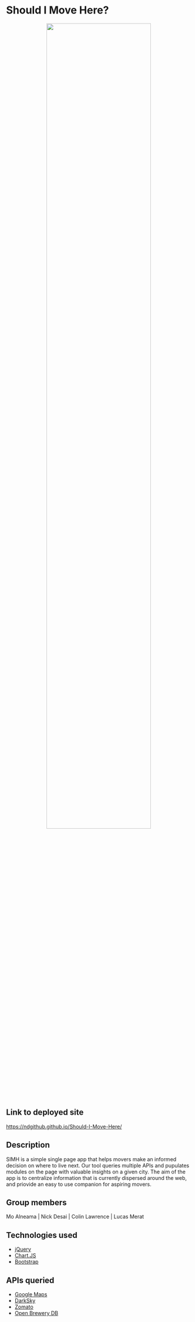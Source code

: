 # Should I Move Here?
<p align="center">
  <img width="75%" src="http://www.niteshdesai.com/other-images/should-I-move-here-screenshot.png">
</p>

## Link to deployed site
https://ndgithub.github.io/Should-I-Move-Here/

## Description
SIMH is a simple single page app that helps movers make an informed decision on where to live next. Our tool queries multiple APIs and pupulates modules on the page with valuable insights on a given city. The aim of the app is to centralize information that is currently dispersed around the web, and priovide an easy to use companion for aspiring movers. 

## Group members
Mo Alneama |
Nick Desai |
Colin Lawrence |
Lucas Merat

## Technologies used
- [jQuery](https://jQuery.com/)
- [Chart.JS](https://www.chartjs.org/)
- [Bootstrap](https://firebase.google.com/)


## APIs queried
- [Google Maps](https://maps.google.com/)
- [DarkSky](https://darksky.net/poweredby)
- [Zomato](https://www.zomato.com/)
- [Open Brewery DB](https://www.openbrewerydb.org/)

